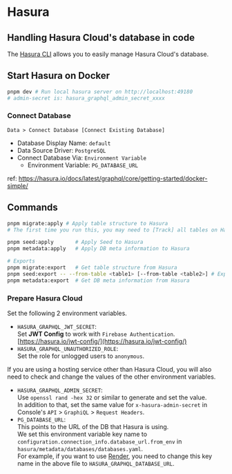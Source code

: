 # Hasura

## Handling Hasura Cloud's database in code

The [Hasura CLI](https://hasura.io/docs/latest/graphql/core/hasura-cli/index/) allows you to easily manage Hasura Cloud's database.

## Start Hasura on Docker

```bash
pnpm dev # Run local hasura server on http://localhost:49180
# admin-secret is: hasura_graphql_admin_secret_xxxx
```

### Connect Database

`Data > Connect Database [Connect Existing Database]`

- Database Display Name: `default`
- Data Source Driver: `PostgreSQL`
- Connect Database Via: `Environment Variable`
  - Environment Variable: `PG_DATABASE_URL`

ref: https://hasura.io/docs/latest/graphql/core/getting-started/docker-simple/

## Commands

```bash
pnpm migrate:apply # Apply table structure to Hasura
# The first time you run this, you may need to [Track] all tables on Hasura

pnpm seed:apply       # Apply Seed to Hasura
pnpm metadata:apply   # Apply DB meta information to Hasura

# Exports
pnpm migrate:export   # Get table structure from Hasura
pnpm seed:export -- --from-table <table1> [--from-table <table2>] # Export seed data from tables
pnpm metadata:export  # Get DB meta information from Hasura
```

### Prepare Hasura Cloud

Set the following 2 environment variables.

- `HASURA_GRAPHQL_JWT_SECRET`:  
  Set **JWT Config** to work with `Firebase Authentication`.  
  [https://hasura.io/jwt-config/](https://hasura.io/jwt-config/)
- `HASURA_GRAPHQL_UNAUTHORIZED_ROLE`:  
  Set the role for unlogged users to `anonymous`.

If you are using a hosting service other than Hasura Cloud, you will also need to check and change the values of the other environment variables.

- `HASURA_GRAPHQL_ADMIN_SECRET`:  
  Use `openssl rand -hex 32` or similar to generate and set the value.  
  In addition to that, set the same value for `x-hasura-admin-secret` in Console's `API` > `GraphiQL` > `Request Headers`.
- `PG_DATABASE_URL`:  
  This points to the URL of the DB that Hasura is using.  
  We set this environment variable key name to `configuration.connection_info.database_url.from_env` in `hasura/metadata/databases/databases.yaml`.  
  For example, if you want to use [Render](https://render.com/), you need to change this key name in the above file to `HASURA_GRAPHQL_DATABASE_URL`.
